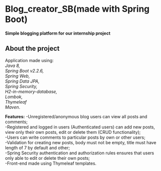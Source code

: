 # Blog_creator_SB(made with Spring Boot)
#### Simple blogging platform for our internship project


## About the project
Application made using:\
 <i>Java 8,\
  Spring Boot v2.2.6,\
   Spring Web,\
    Spring Data JPA,\
     Spring Security,\
      H2-in-memory-database,\
       Lombok,\
       Thymeleaf\
        Maven</i>.
 
<b>Features:</b>
-Unregistered/anonymous blog users can view all posts and comments;\
-Registered and logged in users (Authenticated users) can add new posts, view only their own posts, edit or delete them (CRUD functionality);\
-Users can write comments to particular posts by own or other users;\
-Validation for creating new posts, body must not be empty, title must have length of 7 by default and other;\
-Spring Security authentication and authorization rules ensures that users only able to edit or delete their own posts;\
-Front-end made using Thymeleaf templates.
